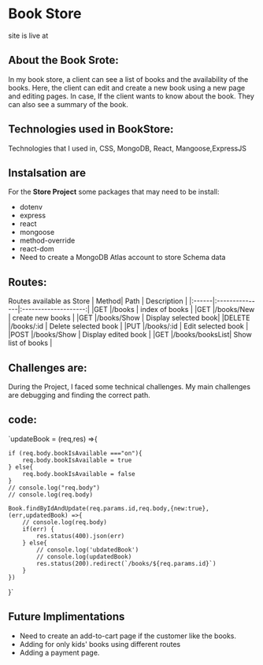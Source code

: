 # Book Store  #
site is live at 
## About the Book Srote:
In my book store, a client can see a list of books and the availability of the books. Here, the client can edit and create a new book using a new page and editing pages. In case, If the client wants to know about the book. They can also see a summary of the book.

## Technologies used in BookStore:
Technologies that I used in, CSS, MongoDB, React, Mangoose,ExpressJS

## Instalsation are
For the **Store Project** some packages that may need to be install:
* dotenv
* express
* react
* mongoose
* method-override
* react-dom
* Need to create a MongoDB Atlas account to store Schema data

## Routes:
Routes available as Store
| Method| Path           | Description          |
|:------|:---------------|:--------------------:|
|GET    |/books          | index of books       |
|GET    |/books/New      | create new books     |
|GET    |/books/Show     | Display selected book|
|DELETE |/books/:id      | Delete selected book |
|PUT    |/books/:id      | Edit selected book   |
|POST   |/books/Show     | Display edited book  |
|GET    |/books/booksList| Show list of books   |



## Challenges are:
During the Project, I faced some technical challenges.
My main challenges are debugging and finding the correct path. 
## code:
`updateBook = (req,res) =>{

    if (req.body.bookIsAvailable ==="on"){
        req.body.bookIsAvailable = true
    } else{
        req.body.bookIsAvailable = false
    }
    // console.log("req.body")
    // console.log(req.body)

    Book.findByIdAndUpdate(req.params.id,req.body,{new:true},(err,updatedBook) =>{
        // console.log(req.body)
        if(err) {
            res.status(400).json(err)
        } else{
            // console.log('ubdatedBook')
            // console.log(updatedBook)
            res.status(200).redirect(`/books/${req.params.id}`)
        }
    })
}`

## Future Implimentations
* Need to create an add-to-cart page if the customer like the books.
* Adding for only kids' books using different routes
* Adding a payment page.



